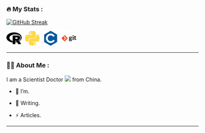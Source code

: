 
### :fire: My Stats :

[![GitHub Streak](http://github-readme-streak-stats.herokuapp.com?user=wangquanmed)](https://git.io/streak-stats)

<div>
  <img src="https://github.com/devicons/devicon/blob/master/icons/r/r-plain.svg"  title="R" alt="R" width="40" height="40"/>&nbsp;
  <img src="https://github.com/devicons/devicon/blob/master/icons/python/python-plain.svg" title="Python" alt="Python" width="40" height="40"/>&nbsp;
  <img src="https://github.com/devicons/devicon/blob/master/icons/c/c-plain.svg" title="C" alt="C" width="40" height="40"/>&nbsp;
  <img src="https://github.com/devicons/devicon/blob/master/icons/git/git-original-wordmark.svg" title="Git" **alt="Git" width="40" height="40"/>
</div>

---

### :man_technologist: About Me :

I am a Scientist Doctor <img src="https://media.giphy.com/media/WUlplcMpOCEmTGBtBW/giphy.gif" width="30"> from China.

- :telescope: I’m.

- :seedling: Writing.

- :zap: Articles.

---


